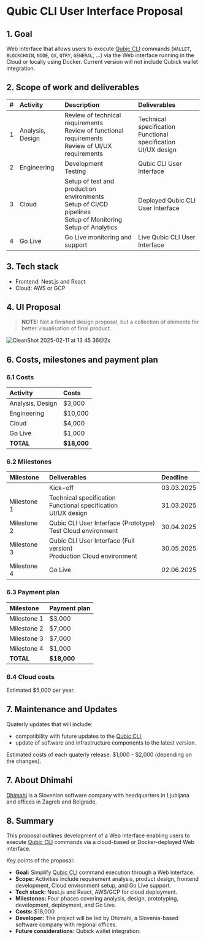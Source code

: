# Qubic CLI User Interface Proposal

## 1. Goal

Web interface that allows users to execute [Qubic CLI](https://github.com/qubic/qubic-cli) commands (`WALLET`, `BLOCKCHAIN`, `NODE`, `QX`, `QTRY`, `GENERAL`, ...) via the Web interface running in the Cloud or locally using Docker. Current version will not include Qubick wallet integration.

## 2. Scope of work and deliverables

| #   | Activity          | Description                                                                                           | Deliverables                               |
| --- | :---------------- | :---------------------------------------------------------------------------------------------------- | :----------------------------------------- |
| 1   | Analysis, Design  | Review of technical requirements<br>Review of functional requirements<br>Review of UI/UX requirements | Technical specification<br>Functional specification<br>UI/UX design |
| 2   | Engineering       | Development<br>Testing                                                                                | Qubic CLI User Interface                   |
| 3   | Cloud             | Setup of test and production environments<br>Setup of CI/CD pipelines<br>Setup of Monitoring<br>Setup of Analytics          | Deployed Qubic CLI User Interface          |
| 4   | Go Live           | Go Live monitoring and support                                                                        | Live Qubic CLI User Interface              |

## 3. Tech stack

* Frontend: Nest.js and React
* Cloud: AWS or GCP

## 4. UI Proposal

> **NOTE:** Not a finished design proposal, but a collection of elements for better visualisation of final product.

![CleanShot 2025-02-11 at 13 45 36@2x](https://github.com/user-attachments/assets/05085beb-744b-4082-8606-90dd2ccf23d4)

## 6. Costs, milestones and payment plan

### 6.1 Costs

| Activity         | Costs        |
| :--------------- | :----------- |
| Analysis, Design | $3,000       |
| Engineering      | $10,000      |
| Cloud            | $4,000       |
| Go Live          | $1,000       |
| **TOTAL**        | **$18,000**  |

### 6.2 Milestones

| Milestone    | Deliverables                                                            | Deadline   |
| :----------- | :---------------------------------------------------------------------- | :--------- |
|              | Kick-off                                                                | 03.03.2025 |
| Milestone 1  | Technical specification<br>Functional specification<br>UI/UX design     | 31.03.2025 |
| Milestone 2  | Qubic CLI User Interface (Prototype)<br>Test Cloud environment          | 30.04.2025 |
| Milestone 3  | Qubic CLI User Interface (Full version)<br>Production Cloud environment | 30.05.2025 |
| Milestone 4  | Go Live                                                                 | 02.06.2025 |

### 6.3 Payment plan

| Milestone    | Payment plan |
| :----------- | :----------- |
| Milestone 1  | $3,000       |
| Milestone 2  | $7,000       |
| Milestone 3  | $7,000       |
| Milestone 4  | $1,000       |
| **TOTAL**    | **$18,000**  |

### 6.4 Cloud costs

Estimated $5,000 per year.

## 7. Maintenance and Updates

Quaterly updates that will include:
* compatibility with future updates to the [Qubic CLI](https://github.com/qubic/qubic-cli),
* update of software and infrastructure components to the latest version.

Estimated costs of each quaterly release: $1,000 - $2,000 (depending on the changes).
  
## 7. About Dhimahi

[Dhimahi](https://dhimahi.com/) is a Slovenian software company with headquarters in Ljubljana and offices in Zagreb and Belgrade.

## 8. Summary

This proposal outlines development of a Web interface enabling users to execute [Qubic CLI](https://github.com/qubic/qubic-cli) commands via a cloud-based or Docker-deployed Web interface.

Key points of the proposal:
* **Goal:** Simplify [Qubic CLI](https://github.com/qubic/qubic-cli) command execution through a Web interface.
* **Scope:** Activities include requirement analysis, product design, frontend development, Cloud environment setup, and Go Live support.
* **Tech stack:** Nest.js and React, AWS/GCP for cloud deployment.
* **Milestones:** Four phases covering analysis, design, prototyping, development, deployment, and Go Live.
* **Costs:** $18,000.
* **Developer:** The project will be led by Dhimahi, a Slovenia-based software company with regional offices.
* **Future considerations:** Qubick wallet integration.
